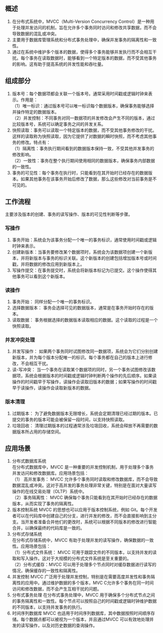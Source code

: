 ## 概述
1. 在分布式系统中，MVCC（Multi-Version Concurrency Control）是一种用于处理并发访问的机制，旨在允许多个事务同时访问和修改共享数据，而不会导致数据的混乱或冲突。
2. 主要用于数据库管理系统和分布式事务处理中，确保并发事务的隔离性和一致性。
3. 通过在系统中维护多个版本的数据，使得多个事务能够并发执行而不会相互干扰。每个事务在读取数据时，能够看到一个特定版本的数据，而不受其他事务的影响。这有助于提高系统的并发性能和吞吐量。

## 组成部分
1. 版本号：每个数据项都会关联一个版本号。通常采用时间戳或逻辑时钟来表示。作用是：\
（1）唯一标识：通过版本号可以唯一标识每个数据版本，确保事务能够选择并操作特定的数据版本。\
（2）并发控制：不同事务对同一数据项的并发修改会产生不同的版本，通过比较版本号，系统可以确定事务之间的并发关系。
2. 快照读取：事务可以读取一个特定版本的数据，而不受其他事务修改的干扰。这样的读取称为快照读取，因为它提供了对数据的瞬时快照，而不考虑其他事务的修改。特点有：\
（1）隔离性：事务执行期间看到的数据版本保持一致，不受其他并发事务的修改影响。\
（2）一致性：事务在整个执行期间使用相同的数据版本，确保事务内部数据的一致性。
3. 事务的可见性：每个事务在执行时，只能看到在其开始时已经存在的数据版本。如果其他事务在该事务开始后修改了数据，那么这些修改对当前事务是不可见的。

## 工作流程
主要涉及版本的创建、事务的读写操作、版本的可见性判断等步骤。
### 写操作
1. 事务开始：系统会为该事务分配一个唯一的事务标识，通常使用时间戳或逻辑时钟来表示。
2. 创建新版本：当事务要修改某个数据项时，系统会为该数据项创建一个新版本，并将新版本与事务的标识关联。这个新版本的创建包括增加版本号或时间戳，并将数据的修改应用到新版本上。
3. 写操作提交：在事务提交时，系统会将新版本标记为已提交。这个操作使得其他事务可以看到这个新版本。
### 读操作
1. 事务开始： 同样分配一个唯一的事务标识。
2. 选择数据版本： 事务会选择可见的数据版本，通常是在事务开始时存在的版本。
3. 读取数据： 事务根据选择的数据版本读取相应的数据。这个读取的过程是一个快照读取。
### 并发冲突处理
1. 并发写操作： 如果两个事务同时试图修改同一数据项，系统会为它们分别创建新版本，并为每个版本分配唯一的标识。每个事务都在自己的版本上进行修改，不会相互干扰。
2. 读-写冲突： 当一个事务在读取某个数据项的同时，另一个事务试图修改该数据项，系统会根据版本的时间戳或逻辑时钟判断两个操作的先后顺序。如果读操作的时间戳早于写操作，读操作会读取旧版本的数据；如果写操作的时间戳早于读操作，读操作会读取新版本的数据。
### 版本清理
1. 过期版本： 为了避免数据版本无限增长，系统会定期清理已经过期的版本。已提交的事务的版本可能会被保留一段时间，以支持快照读取。
2. 垃圾回收： 清理过期版本的过程通常涉及垃圾回收，系统会释放不再需要的数据版本所占用的存储空间。

## 应用场景
1. 分布式数据库系统\
在分布式数据库中，MVCC 是一种重要的并发控制机制，用于处理多个事务并发访问和修改数据库。应用场景包括：\
（1） 高并发事务： MVCC 允许多个事务同时读取和修改数据库，而不会导致数据混乱或冲突。这对于高并发的事务处理非常关键，特别是在面对大量读写操作的在线交易处理（OLTP）系统中。\
（2）事务隔离性： MVCC 确保每个事务只能看到在其开始时已经存在的数据版本，从而实现了事务的隔离性。
2. 版本控制系统
MVCC 的思想也可以应用于版本控制系统，例如 Git。每个开发者可以在代码库中创建自己的分支，进行并发的修改，而不会直接影响到主分支。当开发者准备合并他们的更改时，系统可以根据不同版本的修改进行智能合并，以确保最终的代码库是一致的。
3. 分布式存储系统\
在分布式存储系统中，MVCC 有助于处理并发的读写操作，确保数据的一致性。应用场景包括：\
（1）分布式文件系统： MVCC 可用于跟踪文件的不同版本，以支持并发的读取和写入操作。这对于大规模的分布式文件系统是至关重要的。\
（2）分布式缓存：MVCC 可以用于处理多个节点同时对缓存数据进行读写的情况，确保缓存的一致性和隔离性。
4. 并发控制
MVCC 广泛用于处理并发控制，特别是在需要高度并发性和事务隔离性的应用中。通过维护数据的多个版本，MVC C允许多个事务在同一时间访问和修改数据，而不会产生互相干扰的问题。
5. 分布式事务处理
在分布式事务处理中，MVCC 用于确保多个分布式节点之间的事务隔离性和一致性。每个节点可以按照自己的时间戳或逻辑时钟维护数据的不同版本，以支持并发事务的执行。
6. 时间序列数据库
MVCC 也适用于时间序列数据库，其中数据按照时间顺序存储。每个数据点都可以被视为一个版本，并且通过MVCC 可以有效地处理并发的读写操作，以及对历史数据的查询操作。